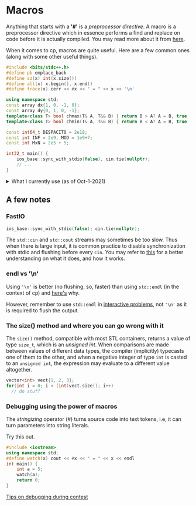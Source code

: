 # Macros
Anything that starts with a **'#'** is a *preprocessor directive*. A macro is a preprocessor directive which in essence performs a find and replace on code before it is actually compiled. You may read more about it from [here](http://www.cplusplus.com/doc/tutorial/preprocessor/). 

When it comes to cp, macros are quite useful. Here are a few common ones (along with some other useful things).

```c++
#include <bits/stdc++.h>
#define pb emplace_back
#define sz(x) int(x.size())
#define all(x) x.begin(), x.end()
#define trace(x) cerr << #x << " = " << x << '\n'

using namespace std;
const array dx{1, 0, -1, 0};
const array dy{0, 1, 0, -1};
template<class T> bool chmax(T& A, T&& B) { return B > A? A = B, true : false; }
template<class T> bool chmin(T& A, T&& B) { return B < A? A = B, true : false; }

const int64_t DESPACITO = 2e18;
const int INF = 2e9, MOD = 1e9+7;
const int MxN = 2e5 + 5;

int32_t main() {
    ios_base::sync_with_stdio(false), cin.tie(nullptr);
    // ...
}
```

<details>
    <summary>What I currently use (as of Oct-1-2021)</summary>

```c++
#ifdef W
    #include <k_II.h>
#else
    #include <bits/stdc++.h>
    using namespace std;
#endif

int main() {
    ios_base::sync_with_stdio(false), cin.tie(nullptr);
    int i, n;
    cin >> n;
    
} // ~W

```

I like to keep my template clean and simple. All my debugging tools are defined in <a href="https://github.com/the-hyp0cr1t3/CC/blob/master/%E6%9C%AB%20Snippets/k_II.h">k_II.h</a>, a separate header file.

</details>

## A few notes
### FastIO
```c++
ios_base::sync_with_stdio(false); cin.tie(nullptr);
```
The ```std::cin``` and ```std::cout``` streams may sometimes be too slow. Thus when there is large input, it is common practice to disable synchronization with stdio and flushing before every ```cin```. You may refer to [this](https://www.geeksforgeeks.org/fast-io-for-competitive-programming/) for a better understanding on what it does, and how it works.

### endl vs '\n'
Using ```'\n'``` is better (no flushing, so, faster) than using ```std::endl``` (in the context of cp) and [here's](https://www.educative.io/edpresso/what-is-the-difference-between-endl-and-n-in-cpp) why. 

However, remember to use ```std::endl``` in [interactive problems](https://codeforces.com/blog/entry/45307), not ```'\n'``` as it is required to flush the output.

### The size() method and where you can go wrong with it
The ```size()``` method, compatible with most STL containers, returns a value of type ```size_t```, which is an *unsigned int*. When comparisons are made between values of different data types, the compiler (implicitly) typecasts one of them to the other, and when a negative integer of type ```int``` is casted to an ```unsigned int```, the expression may evaluate to a different value altogether. 

```c++
vector<int> vect{1, 2, 3};
for(int i = 0; i < (int)vect.size(); i++)
  // do stuff
```

### Debugging using the power of macros
The *stringizing* operator (*#*) turns source code into text tokens, i.e, it can turn parameters into string literals.

Try this out.
```c++
#include <iostream>
using namespace std;
#define watch(x) cout << #x << " = " << x << endl
int main() {
    int a = 5;
    watch(a);
    return 0;
}
```

[Tips on debugging during contest](https://codeforces.com/blog/entry/80775?#comment-671134)
